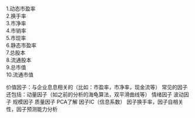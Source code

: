 1.动态市盈率<br>
2.换手率<br>
3.市净率<br>
4.市销率<br>
5.市现率<br>
6.静态市盈率<br>
7.总股本<br>
8.流通股本<br>
9.总市值<br>
10.流通市值<br>

价值因子：与企业息息相关的（比如：市盈率，市净率，现金流等）
常见的因子还包括：动量因子（如之前的分析的海龟算法，双平滑曲线等）
情绪因子
波动因子
规模因子
质量因子
PCA了解
因子IC（信息系数）
因子换手率，因子自相关性，因子预测能力分析
